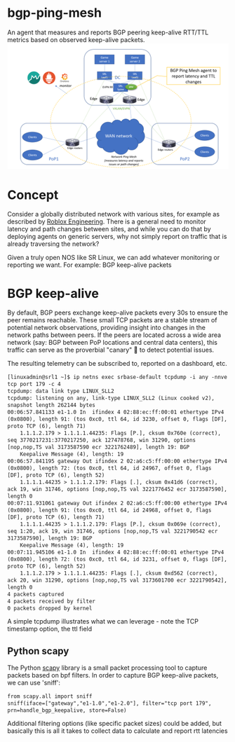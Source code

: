 # bgp-ping-mesh
An agent that measures and reports BGP peering keep-alive RTT/TTL metrics based on observed keep-alive packets.
![plot](./BGP_Ping_Mesh.png)

# Concept
Consider a globally distributed network with various sites, for example as described by [Roblox Engineering](https://blog.roblox.com/2021/04/network-packet-loss-latency-monitoring-roblox-cloud/). There is a general need to monitor latency and path changes between sites, and while you can do that by deploying agents on generic servers, why not simply report on traffic that is already traversing the network?

Given a truly open NOS like SR Linux, we can add whatever monitoring or reporting we want. For example: BGP keep-alive packets

# BGP keep-alive
By default, BGP peers exchange keep-alive packets every 30s to ensure the peer remains reachable. These small TCP packets are a stable stream of potential network observations, providing insight into changes in the network paths between peers. If the peers are located across a wide area network (say: BGP between PoP locations and central data centers), this traffic can serve as the proverbial "canary" 🐥 to detect potential issues.

The resulting telemetry can be subscribed to, reported on a dashboard, etc.

```
[linuxadmin@srl1 ~]$ ip netns exec srbase-default tcpdump -i any -nnve tcp port 179 -c 4
tcpdump: data link type LINUX_SLL2
tcpdump: listening on any, link-type LINUX_SLL2 (Linux cooked v2), snapshot length 262144 bytes
00:06:57.841133 e1-1.0 In  ifindex 4 02:88:ec:ff:00:01 ethertype IPv4 (0x0800), length 91: (tos 0xc0, ttl 64, id 3230, offset 0, flags [DF], proto TCP (6), length 71)
    1.1.1.2.179 > 1.1.1.1.44235: Flags [P.], cksum 0x760e (correct), seq 3770217231:3770217250, ack 127478768, win 31290, options [nop,nop,TS val 3173587590 ecr 3221762489], length 19: BGP
	Keepalive Message (4), length: 19
00:06:57.841195 gateway Out ifindex 2 02:a6:c5:ff:00:00 ethertype IPv4 (0x0800), length 72: (tos 0xc0, ttl 64, id 24967, offset 0, flags [DF], proto TCP (6), length 52)
    1.1.1.1.44235 > 1.1.1.2.179: Flags [.], cksum 0x41d6 (correct), ack 19, win 31746, options [nop,nop,TS val 3221776452 ecr 3173587590], length 0
00:07:11.931061 gateway Out ifindex 2 02:a6:c5:ff:00:00 ethertype IPv4 (0x0800), length 91: (tos 0xc0, ttl 64, id 24968, offset 0, flags [DF], proto TCP (6), length 71)
    1.1.1.1.44235 > 1.1.1.2.179: Flags [P.], cksum 0x069e (correct), seq 1:20, ack 19, win 31746, options [nop,nop,TS val 3221790542 ecr 3173587590], length 19: BGP
	Keepalive Message (4), length: 19
00:07:11.945106 e1-1.0 In  ifindex 4 02:88:ec:ff:00:01 ethertype IPv4 (0x0800), length 72: (tos 0xc0, ttl 64, id 3231, offset 0, flags [DF], proto TCP (6), length 52)
    1.1.1.2.179 > 1.1.1.1.44235: Flags [.], cksum 0xd562 (correct), ack 20, win 31290, options [nop,nop,TS val 3173601700 ecr 3221790542], length 0
4 packets captured
4 packets received by filter
0 packets dropped by kernel
```
A simple tcpdump illustrates what we can leverage - note the TCP timestamp option, the ttl field

## Python scapy
The Python [scapy](https://scapy.net/) library is a small packet processing tool to capture packets based on bpf filters.
In order to capture BGP keep-alive packets, we can use 'sniff':
```
from scapy.all import sniff
sniff(iface=["gateway","e1-1.0","e1-2.0"], filter="tcp port 179", prn=handle_bgp_keepalive, store=False)
```
Additional filtering options (like specific packet sizes) could be added, but basically this is all it takes to collect data to calculate and report rtt latencies
